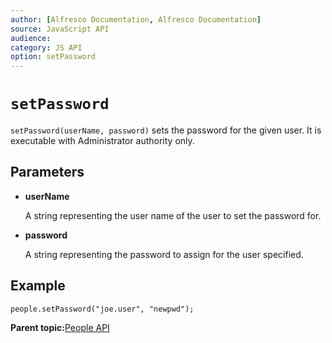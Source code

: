 ```yaml
---
author: [Alfresco Documentation, Alfresco Documentation]
source: JavaScript API
audience: 
category: JS API
option: setPassword
---
```


# `setPassword`

`setPassword(userName, password)` sets the password for the given user. It is executable with Administrator authority only.

## Parameters

-   **userName**

    A string representing the user name of the user to set the password for.

-   **password**

    A string representing the password to assign for the user specified.


## Example

```
people.setPassword("joe.user", "newpwd");
```

**Parent topic:**[People API](../references/API-JS-People.md)

